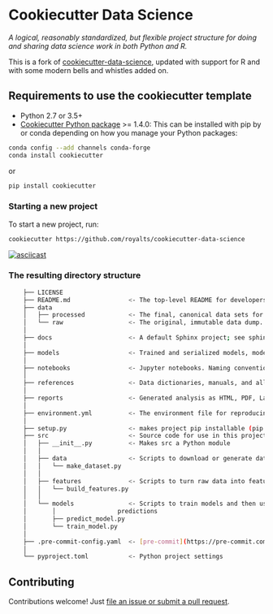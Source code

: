 # Cookiecutter Data Science

_A logical, reasonably standardized, but flexible project structure for doing and sharing data science work in both Python and R._

This is a fork of [cookiecutter-data-science](http://drivendata.github.io/cookiecutter-data-science/), updated with support for R and with some modern bells and whistles added on.

## Requirements to use the cookiecutter template

- Python 2.7 or 3.5+
- [Cookiecutter Python package](http://cookiecutter.readthedocs.org/en/latest/installation.html) >= 1.4.0: This can be installed with pip by or conda depending on how you manage your Python packages:

``` sh
conda config --add channels conda-forge
conda install cookiecutter
```

or

``` sh
pip install cookiecutter
```

### Starting a new project

To start a new project, run:

```sh
cookiecutter https://github.com/royalts/cookiecutter-data-science
```

[![asciicast](https://asciinema.org/a/244658.svg)](https://asciinema.org/a/244658)

### The resulting directory structure

```sh
    ├── LICENSE
    ├── README.md                <- The top-level README for developers using this project.
    ├── data
    │   ├── processed            <- The final, canonical data sets for modeling.
    │   └── raw                  <- The original, immutable data dump.
    │
    ├── docs                     <- A default Sphinx project; see sphinx-doc.org for details
    │
    ├── models                   <- Trained and serialized models, model predictions, or model summaries
    │
    ├── notebooks                <- Jupyter notebooks. Naming convention is a number (for ordering) and a short `_` delimited description, e.g. `1.0_initial_data_exploration`.
    │
    ├── references               <- Data dictionaries, manuals, and all other explanatory materials.
    │
    ├── reports                  <- Generated analysis as HTML, PDF, LaTeX, etc.
    │
    ├── environment.yml          <- The environment file for reproducing the analysis environment, e.g.       generated with `conda export > environment.yml`
    │
    ├── setup.py                 <- makes project pip installable (pip install -e .) so src can be imported
    ├── src                      <- Source code for use in this project.
    │   ├── __init__.py          <- Makes src a Python module
    │   │
    │   ├── data                 <- Scripts to download or generate data
    │   │   └── make_dataset.py
    │   │
    │   ├── features             <- Scripts to turn raw data into features for modeling
    │   │   └── build_features.py
    │   │
    │   └── models               <- Scripts to train models and then use trained models to make
    │       │                 predictions
    │       ├── predict_model.py
    │       └── train_model.py
    │
    ├── .pre-commit-config.yaml  <- [pre-commit](https://pre-commit.com/) config
    │
    └── pyproject.toml           <- Python project settings
```

## Contributing

Contributions welcome! Just [file an issue or submit a pull request](https://github.com/RoyalTS/cookiecutter-data-science/).
